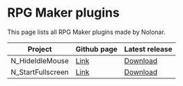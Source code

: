 # RPG Maker plugins
This page lists all RPG Maker plugins made by Nolonar.

| Project             | Github page               | Latest release                        |
| ------------------- | ------------------------- | ------------------------------------- |
| N_HideIdleMouse     | [Link][N_HideIdleMouse]   | [Download][N_HideIdleMouse_release]   |
| N_StartFullscreen   | [Link][N_StartFullscreen] | [Download][N_StartFullscreen_release] |

  [N_HideIdleMouse]: https://github.com/Nolonar/RM_Plugins-HideIdleMouse
  [N_HideIdleMouse_release]: https://github.com/Nolonar/RM_Plugins-HideIdleMouse/releases/latest/download/N_HideIdleMouse.js
  [N_StartFullscreen]: https://github.com/Nolonar/RM_Plugins-StartFullscreen
  [N_StartFullscreen_release]: https://github.com/Nolonar/RM_Plugins-StartFullscreen/releases/latest/download/N_StartFullscreen.js

